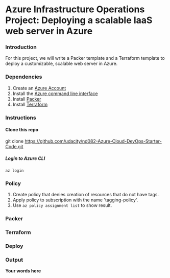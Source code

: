 # Azure Infrastructure Operations Project: Deploying a scalable IaaS web server in Azure

### Introduction
For this project, we will write a Packer template and a Terraform template to deploy a customizable, scalable web server in Azure.


### Dependencies
1. Create an [Azure Account](https://portal.azure.com) 
2. Install the [Azure command line interface](https://docs.microsoft.com/en-us/cli/azure/install-azure-cli?view=azure-cli-latest)
3. Install [Packer](https://www.packer.io/downloads)
4. Install [Terraform](https://www.terraform.io/downloads.html)

### Instructions
#### Clone this repo
git clone https://github.com/udacity/nd082-Azure-Cloud-DevOps-Starter-Code.git
 
##### Login to Azure CLI
`az login`
  
### Policy
  
1. Create policy that denies creation of resources that do not have tags.
2. Apply policy to subscription with the name 'tagging-policy'.
3. Use `az policy assignment list` to show result. 


### Packer
  
### Terraform
  
### Deploy
  

### Output
**Your words here**


